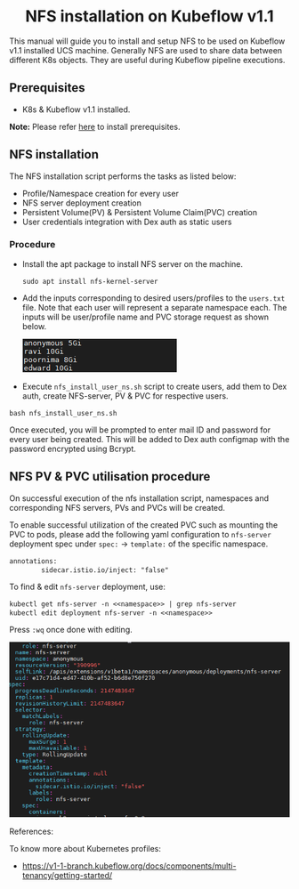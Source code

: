 <h1 align="center">NFS installation on Kubeflow v1.1</h1>


This manual will guide you to install and setup NFS to be used on Kubeflow v1.1 installed UCS machine. Generally NFS are used to share data between different K8s objects. They are useful during Kubeflow pipeline executions.

## Prerequisites

* K8s & Kubeflow v1.1 installed.

**Note:** Please refer [here](../) to install prerequisites.
## NFS installation

The NFS installation script performs the tasks as listed below:

 * Profile/Namespace creation for every user
 * NFS server deployment creation
 * Persistent Volume(PV) & Persistent Volume Claim(PVC) creation
 * User credentials integration with Dex auth as static users
        
### Procedure

* Install the apt package to install NFS server on the machine.

  ```
  sudo apt install nfs-kernel-server
  ```

* Add the inputs corresponding to desired users/profiles to the ```users.txt``` file. Note that each user will represent a separate namespace each. The inputs will be user/profile name and PVC storage request as shown below.

     ![KF1.1 Install](../pictures/2a_show_userstxt.PNG)

* Execute ```nfs_install_user_ns.sh``` script to create users, add them to Dex auth, create NFS-server, PV & PVC for respective users.

```
bash nfs_install_user_ns.sh
```

Once executed, you will be prompted to enter mail ID and password for every user being created. This will be added to Dex auth configmap with the password encrypted using Bcrypt.

## NFS PV & PVC utilisation procedure

On successful execution of the nfs installation script, namespaces and corresponding NFS servers, PVs and PVCs will be created.

To enable successful utilization of the created PVC such as mounting the PVC to pods, please add the following yaml configuration to ```nfs-server``` deployment spec under ```spec:``` -> ```template:``` of the specific namespace.

```
annotations:
        sidecar.istio.io/inject: "false"
```

To find & edit ```nfs-server``` deployment, use:

```
kubectl get nfs-server -n <<namespace>> | grep nfs-server
kubectl edit deployment nfs-server -n <<namespace>>
```
Press ```:wq``` once done with editing.

![KF1.1 Install](../pictures/2b_modify_nfs_server.PNG)


References:

To know more about Kubernetes profiles:
   
   - https://v1-1-branch.kubeflow.org/docs/components/multi-tenancy/getting-started/
